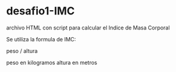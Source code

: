 # desafio1-IMC

archivo HTML con script para calcular el Indice de Masa Corporal

Se utiliza la formula de IMC:

peso / altura

peso en kilogramos
altura en metros